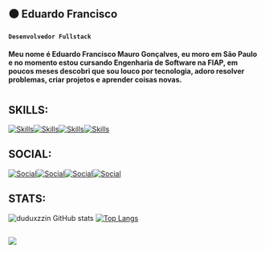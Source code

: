 ## ⚫ Eduardo Francisco  
**`Desenvolvedor Fullstack`**   
#### Meu nome é Eduardo Francisco Mauro Gonçalves, eu moro em São Paulo e no momento estou cursando Engenharia de Software na FIAP, em poucos meses descobri que sou louco por tecnologia, adoro resolver problemas, criar projetos e aprender coisas novas. 
#
## SKILLS:

[![Skills](https://img.shields.io/badge/Python-3776AB?style=for-the-badge&logo=python&logoColor=white)]()[![Skills](https://img.shields.io/badge/JavaScript-323330?style=for-the-badge&logo=javascript&logoColor=F7DF1)]()[![Skills](https://img.shields.io/badge/HTML5-E34F26?style=for-the-badge&logo=html5&logoColor=white)]()[![Skills](https://img.shields.io/badge/CSS3-1572B6?style=for-the-badge&logo=css3&logoColor=white)]()

## SOCIAL:

[![Social](https://img.shields.io/badge/LinkedIn-0077B5?style=for-the-badge&logo=linkedin&logoColor=white)](https://www.linkedin.com/in/eduardo-francisco-b78139356/)[![Social](https://img.shields.io/badge/Instagram-E4405F?style=for-the-badge&logo=instagram&logoColor=white)](https://www.instagram.com/duduxzzin/)[![Social](https://img.shields.io/badge/WhatsApp-25D366?style=for-the-badge&logo=whatsapp&logoColor=white)](https://web.whatsapp.com)[![Social](https://img.shields.io/badge/Gmail-D14836?style=for-the-badge&logo=gmail&logoColor=white)](https://mail.google.com/mail/u)

## STATS:
![duduxzzin GitHub stats](https://github-readme-stats.vercel.app/api?username=duduxzzin&show_icons=true&theme=dark)
[![Top Langs](https://github-readme-stats-git-masterrstaa-rickstaa.vercel.app/api/top-langs/?username=duduxzzin&theme=dark)](https://github.com/duduxzzin/github-readme-stats)
##
![](https://media4.giphy.com/media/v1.Y2lkPTc5MGI3NjExZjU4ZDM3eWsxYjZzbTU2ZTR3MG84bTB2b3Q1MWt2NG9mYmV6eHZqdSZlcD12MV9pbnRlcm5hbF9naWZfYnlfaWQmY3Q9Zw/xULW8kVeBt7hc1m7du/giphy.gif)
